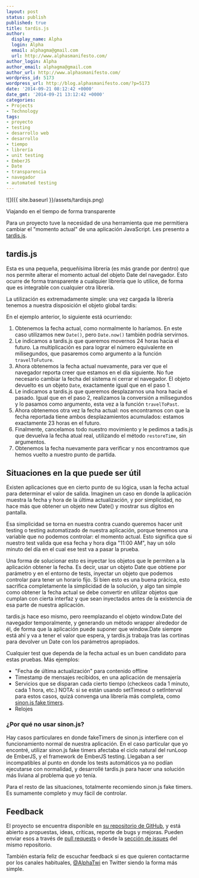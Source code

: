 ```yaml
---
layout: post
status: publish
published: true
title: tardis.js
author:
  display_name: Alpha
  login: Alpha
  email: alphagma@gmail.com
  url: http://www.alphasmanifesto.com/
author_login: Alpha
author_email: alphagma@gmail.com
author_url: http://www.alphasmanifesto.com/
wordpress_id: 5173
wordpress_url: http://blog.alphasmanifesto.com/?p=5173
date: '2014-09-21 08:12:42 +0000'
date_gmt: '2014-09-21 13:12:42 +0000'
categories:
- Projects
- Technology
tags:
- proyecto
- testing
- desarrollo web
- desarrollo
- tiempo
- librería
- unit testing
- EmberJS
- Date
- transparencia
- navegador
- automated testing
---
```


![]({{ site.baseurl }}/assets/tardisjs.png)

Viajando en el tiempo de forma transparente


Para un proyecto tuve la necesidad de una herramienta que me permitiera cambiar el "momento actual" de una aplicación JavaScript. Les presento a [tardis.js](https://github.com/AlphaGit/tardis.js).

<!--more-->

## tardis.js

 Esta es una pequeña, pequeñísima librería (es más grande por dentro) que nos permite alterar el momento actual del objeto Date del navegador. Esto ocurre de forma transparente a cualquier librería que lo utilice, de forma que es integrable con cualquier otra librería.

La utilización es extremadamente simple: una vez cargada la librería tenemos a nuestra disposición el objeto global tardis:

<script src="https://gist.github.com/AlphaGit/75b49e6984164b7190db.js"></script>

En el ejemplo anterior, lo siguiente está ocurriendo:

1. Obtenemos la fecha actual, como normalmente lo haríamos. En este caso utilizamos new `Date()`, pero `Date.now()` también podría servirnos.
1. Le indicamos a tardis.js que queremos movernos 24 horas hacia el futuro. La multiplicación es para lograr el número equivalente en milisegundos, que pasaremos como argumento a la función `travelToFuture`.
1. Ahora obtenemos la fecha actual nuevamente, para ver que el navegador reporta creer que estamos en el día siguiente. No fue necesario cambiar la fecha del sistema ni cerrar el navegador. El objeto devuelto es un objeto `Date`, exactamente igual que en el paso 1.
1. Le indicamos a tardis.js que queremos desplazarnos una hora hacia el pasado. Igual que en el paso 2, realizamos la conversión a milisegundos y lo pasamos como argumento, esta vez a la función `travelToPast`.
1. Ahora obtenemos otra vez la fecha actual: nos encontramos con que la fecha reportada tiene ambos desplazamientos acumulados: estamos exactamente 23 horas en el futuro.
1. Finalmente, cancelamos todo nuestro movimiento y le pedimos a tadis.js que devuelva la fecha atual real, utilizando el método `restoreTime`, sin argumentos.
1. Obtenemos la fecha nuevamente para verificar y nos encontramos que hemos vuelto a nuestro punto de partida.

## Situaciones en la que puede ser útil

Existen aplicaciones que en cierto punto de su lógica, usan la fecha actual para determinar el valor de salida. Imaginen un caso en donde la aplicación muestra la fecha y hora de la última actualización, y por simplicidad, no hace más que obtener un objeto new Date() y mostrar sus dígitos en pantalla.

Esa simplicidad se torna en nuestra contra cuando queremos hacer unit testing o testing automatizado de nuestra aplicación, porque tenemos una variable que no podemos controlar: el momento actual. Esto significa que si nuestro test valida que esa fecha y hora diga "11:00 AM", hay un sólo minuto del día en el cual ese test va a pasar la prueba.

Una forma de solucionar esto es inyectar los objetos que le permiten a la aplicación obtener la fecha. Es decir, usar un objeto Date que obtiene por parámetro y en el entorno de tests, inyectar un objeto que podemos controlar para tener un horario fijo. Si bien esto es una buena prácica, esto sacrifica completamente la simplicidad de la solución, y algo tan simple como obtener la fecha actual se debe convertir en utilizar objetos que cumplan con cierta interfaz y que sean inyectados antes de la existencia de esa parte de nuestra aplicación.

tardis.js hace eso mismo, pero reemplazando el objeto window.Date del navegador temporalmente, y generando un método wrapper alrededor de él, de forma que la aplicación puede suponer que window.Date siempre está ahí y va a tener el valor que espera, y tardis.js trabaja tras las cortinas para devolver un Date con los parámetros apropiados.

Cualquier test que dependa de la fecha actual es un buen candidato para estas pruebas. Más ejemplos:

- "Fecha de última actualización" para contenido offline
- Timestamp de mensajes recibidos, en una aplicación de mensajería
- Servicios que se disparan cada cierto tiempo (checkeos cada 1 minuto, cada 1 hora, etc.) NOTA: si se están usando setTimeout o setInterval para estos casos, quizá convenga una librería más completa, como [sinon.js fake timers](http://sinonjs.org/docs/#clock).
- Relojes

###  ¿Por qué no usar sinon.js?

Hay casos particulares en donde fakeTimers de sinon.js interfiere con el funcionamiento normal de nuestra aplicación. En el caso particular que yo encontré, utilizar sinon.js fake timers afectaba el ciclo natural del runLoop de EmberJS, y el framework de EmberJS testing. Llegaban a ser incompatibles al punto en donde los tests automáticos ya no podían ejecutarse con normalidad, y desarrollé tardis.js para hacer una solución más liviana al problema que yo tenía.

Para el resto de las situaciones, totalmente recomiendo sinon.js fake timers. Es sumamente completo y muy fácil de controlar.

## Feedback

El proyecto se encuentra disponible en [su repositorio de GitHub](https://github.com/AlphaGit/tardis.js), y está abierto a propuestas, ideas, críticas, reporte de bugs y mejoras. Pueden enviar esos a través de [pull requests](https://github.com/AlphaGit/tardis.js/pulls) o desde la [sección de issues](https://github.com/AlphaGit/tardis.js/issues) del mismo repositorio.

También estaría feliz de escuchar feedback si es que quieren contactarme por los canales habituales, [@AlphaTwi](https://twitter.com/AlphaTwi) en Twitter siendo la forma más simple.
